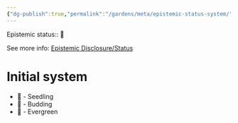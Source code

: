 ```yaml
---
{"dg-publish":true,"permalink":"/gardens/meta/epistemic-status-system/"}
---
```


Epistemic status:: 🌿

See more info: [Epistemic Disclosure/Status](https://maggieappleton.com/epistemic-disclosure)
# Initial system

- 🌱 - Seedling
- 🌿 - Budding
- 🌳 - Evergreen